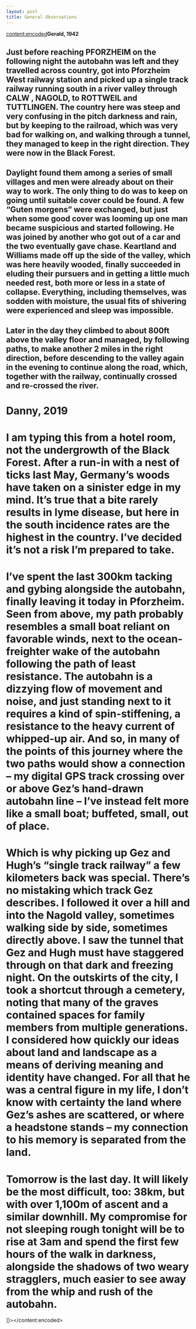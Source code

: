 ```yaml
---
layout: post
title: General Observations
---
```

<content:encoded><![CDATA[&nbsp;<h2 style="white-space:pre-wrap;"><strong>Gerald, 1942</strong></h2><h2 style="white-space:pre-wrap;">Just before reaching PFORZHEIM on the following night the autobahn was left and they travelled across country, got into Pforzheim West railway station and picked up a single track railway running south in a river valley through CALW , NAGOLD, to ROTTWEIL and TUTTLINGEN. The country here was steep and very confusing in the pitch darkness and rain, but by keeping to the railroad, which was very bad for walking on, and walking through a tunnel, they managed to keep in the right direction. They were now in the Black Forest.</h2><h2 style="white-space:pre-wrap;">Daylight found them among a series of small villages and men were already about on their way to work. The only thing to do was to keep on going until suitable cover could be found. A few “Guten morgens” were exchanged, but just when some good cover was looming up one man became suspicious and started following. He was joined by another who got out of a car and the two eventually gave chase. Keartland and Williams made off up the side of the valley, which was here heavily wooded, finally succeeded in eluding their pursuers and in getting a little much needed rest, both more or less in a state of collapse. Everything, including themselves, was sodden with moisture, the usual fits of shivering were experienced and sleep was impossible.</h2><h2 style="white-space:pre-wrap;">Later in the day they climbed to about 800ft above the valley floor and managed, by following paths, to make another 2 miles in the right direction, before descending to the valley again in the evening to continue along the road, which, together with the railway, continually crossed and re-crossed the river.</h2><h1 style="white-space:pre-wrap;"><strong>Danny, 2019</strong></h1><h1 style="white-space:pre-wrap;">I am typing this from a hotel room, not the undergrowth of the Black Forest. After a run-in with a nest of ticks last May, Germany’s woods have taken on a sinister edge in my mind. It’s true that a bite rarely results in lyme disease, but here in the south incidence rates are the highest in the country. I’ve decided it’s not a risk I’m prepared to take.</h1><h1 style="white-space:pre-wrap;">I’ve spent the last 300km tacking and gybing alongside the autobahn, finally leaving it today in Pforzheim. Seen from above, my path probably resembles a small boat reliant on favorable winds, next to the ocean-freighter wake of the autobahn following the path of least resistance. The autobahn is a dizzying flow of movement and noise, and just standing next to it requires a kind of spin-stiffening, a resistance to the heavy current of whipped-up air. And so, in many of the points of this journey where the two paths would show a connection – my digital GPS track crossing over or above Gez’s hand-drawn autobahn line – I’ve instead felt more like a small boat; buffeted, small, out of place.</h1><h1 style="white-space:pre-wrap;">Which is why picking up Gez and Hugh’s “single track railway” a few kilometers back was special. There’s no mistaking which track Gez describes. I followed it over a hill and into the Nagold valley, sometimes walking side by side, sometimes directly above. I saw the tunnel that Gez and Hugh must have staggered through on that dark and freezing night. On the outskirts of the city, I took a shortcut through a cemetery, noting that many of the graves contained spaces for family members from multiple generations. I considered how quickly our ideas about land and landscape as a means of deriving meaning and identity have changed. For all that he was a central figure in my life, I don’t know with certainty the land where Gez’s ashes are scattered, or where a headstone stands – my connection to his memory is separated from the land.</h1><h1 style="white-space:pre-wrap;">Tomorrow is the last day. It will likely be the most difficult, too: 38km, but with over 1,100m of ascent and a similar downhill. My compromise for not sleeping rough tonight will be to rise at 3am and spend the first few hours of the walk in darkness, alongside the shadows of two weary stragglers, much easier to see away from the whip and rush of the autobahn.</h1>]]></content:encoded>